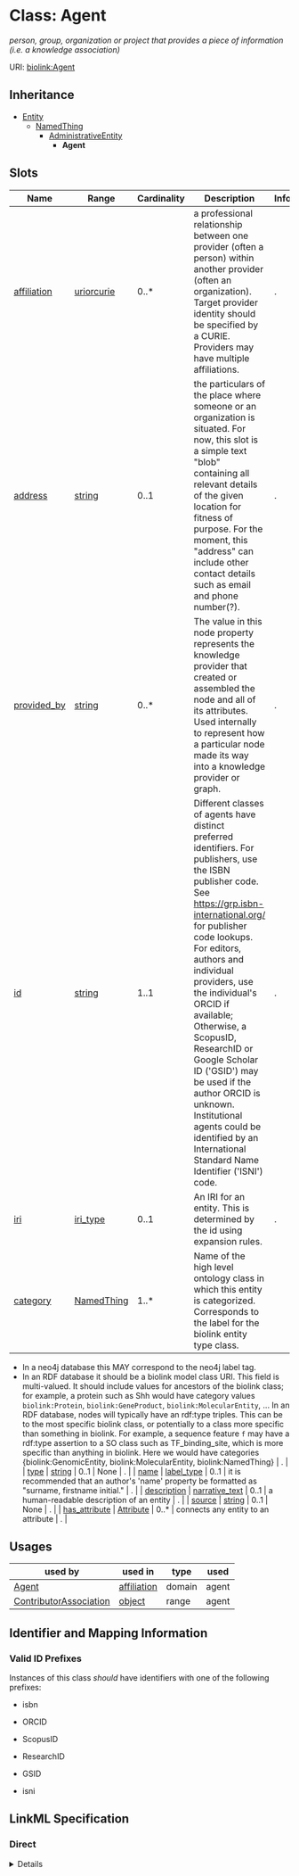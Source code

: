 # Class: Agent
_person, group, organization or project that provides a piece of information (i.e. a knowledge association)_





URI: [biolink:Agent](https://w3id.org/biolink/vocab/Agent)




## Inheritance

* [Entity](Entity.md)
    * [NamedThing](NamedThing.md)
        * [AdministrativeEntity](AdministrativeEntity.md)
            * **Agent**




## Slots

| Name | Range | Cardinality | Description  | Info |
| ---  | --- | --- | --- | --- |
| [affiliation](affiliation.md) | [uriorcurie](uriorcurie.md) | 0..* | a professional relationship between one provider (often a person) within another provider (often an organization). Target provider identity should be specified by a CURIE. Providers may have multiple affiliations.  | . |
| [address](address.md) | [string](string.md) | 0..1 | the particulars of the place where someone or an organization is situated.  For now, this slot is a simple text "blob" containing all relevant details of the given location for fitness of purpose. For the moment, this "address" can include other contact details such as email and phone number(?).  | . |
| [provided_by](provided_by.md) | [string](string.md) | 0..* | The value in this node property represents the knowledge provider that created or assembled the node and all of its attributes.  Used internally to represent how a particular node made its way into a knowledge provider or graph.  | . |
| [id](id.md) | [string](string.md) | 1..1 | Different classes of agents have distinct preferred identifiers. For publishers, use the ISBN publisher code. See https://grp.isbn-international.org/ for publisher code lookups. For editors, authors and  individual providers, use the individual's ORCID if available; Otherwise, a ScopusID, ResearchID or Google Scholar ID ('GSID') may be used if the author ORCID is unknown. Institutional agents could be identified by an International Standard Name Identifier ('ISNI') code.  | . |
| [iri](iri.md) | [iri_type](iri_type.md) | 0..1 | An IRI for an entity. This is determined by the id using expansion rules.  | . |
| [category](category.md) | [NamedThing](NamedThing.md) | 1..* | Name of the high level ontology class in which this entity is categorized. Corresponds to the label for the biolink entity type class.
 * In a neo4j database this MAY correspond to the neo4j label tag.
 * In an RDF database it should be a biolink model class URI.
This field is multi-valued. It should include values for ancestors of the biolink class; for example, a protein such as Shh would have category values `biolink:Protein`, `biolink:GeneProduct`, `biolink:MolecularEntity`, ...
In an RDF database, nodes will typically have an rdf:type triples. This can be to the most specific biolink class, or potentially to a class more specific than something in biolink. For example, a sequence feature `f` may have a rdf:type assertion to a SO class such as TF_binding_site, which is more specific than anything in biolink. Here we would have categories {biolink:GenomicEntity, biolink:MolecularEntity, biolink:NamedThing}  | . |
| [type](type.md) | [string](string.md) | 0..1 | None  | . |
| [name](name.md) | [label_type](label_type.md) | 0..1 | it is recommended that an author's 'name' property be formatted as "surname, firstname initial."  | . |
| [description](description.md) | [narrative_text](narrative_text.md) | 0..1 | a human-readable description of an entity  | . |
| [source](source.md) | [string](string.md) | 0..1 | None  | . |
| [has_attribute](has_attribute.md) | [Attribute](Attribute.md) | 0..* | connects any entity to an attribute  | . |


## Usages


| used by | used in | type | used |
| ---  | --- | --- | --- |
| [Agent](Agent.md) | [affiliation](affiliation.md) | domain | agent |
| [ContributorAssociation](ContributorAssociation.md) | [object](object.md) | range | agent |



## Identifier and Mapping Information


### Valid ID Prefixes

Instances of this class *should* have identifiers with one of the following prefixes:

* isbn

* ORCID

* ScopusID

* ResearchID

* GSID

* isni










## LinkML Specification

<!-- TODO: investigate https://stackoverflow.com/questions/37606292/how-to-create-tabbed-code-blocks-in-mkdocs-or-sphinx -->

### Direct

<details>
```yaml
name: agent
id_prefixes:
- isbn
- ORCID
- ScopusID
- ResearchID
- GSID
- isni
aliases:
- group
exact_mappings:
- prov:Agent
- dct:Agent
narrow_mappings:
- UMLSSG:ORGA
- STY:T092
- STY:T093
- STY:T094
- STY:T095
- STY:T096
description: person, group, organization or project that provides a piece of information
  (i.e. a knowledge association)
from_schema: https://w3id.org/biolink/biolink-model
is_a: administrative entity
slots:
- affiliation
- address
slot_usage:
  id:
    name: id
    description: Different classes of agents have distinct preferred identifiers.
      For publishers, use the ISBN publisher code. See https://grp.isbn-international.org/
      for publisher code lookups. For editors, authors and  individual providers,
      use the individual's ORCID if available; Otherwise, a ScopusID, ResearchID or
      Google Scholar ID ('GSID') may be used if the author ORCID is unknown. Institutional
      agents could be identified by an International Standard Name Identifier ('ISNI')
      code.
    values_from:
    - isbn
    - ORCID
    - ScopusID
    - ResearchID
    - GSID
    - isni
    required: true
  name:
    name: name
    description: it is recommended that an author's 'name' property be formatted as
      "surname, firstname initial."

```
</details>

### Induced

<details>
```yaml
name: agent
id_prefixes:
- isbn
- ORCID
- ScopusID
- ResearchID
- GSID
- isni
aliases:
- group
exact_mappings:
- prov:Agent
- dct:Agent
narrow_mappings:
- UMLSSG:ORGA
- STY:T092
- STY:T093
- STY:T094
- STY:T095
- STY:T096
description: person, group, organization or project that provides a piece of information
  (i.e. a knowledge association)
from_schema: https://w3id.org/biolink/biolink-model
is_a: administrative entity
slot_usage:
  id:
    name: id
    description: Different classes of agents have distinct preferred identifiers.
      For publishers, use the ISBN publisher code. See https://grp.isbn-international.org/
      for publisher code lookups. For editors, authors and  individual providers,
      use the individual's ORCID if available; Otherwise, a ScopusID, ResearchID or
      Google Scholar ID ('GSID') may be used if the author ORCID is unknown. Institutional
      agents could be identified by an International Standard Name Identifier ('ISNI')
      code.
    values_from:
    - isbn
    - ORCID
    - ScopusID
    - ResearchID
    - GSID
    - isni
    required: true
  name:
    name: name
    description: it is recommended that an author's 'name' property be formatted as
      "surname, firstname initial."
attributes:
  affiliation:
    name: affiliation
    description: a professional relationship between one provider (often a person)
      within another provider (often an organization). Target provider identity should
      be specified by a CURIE. Providers may have multiple affiliations.
    from_schema: https://w3id.org/biolink/biolink-model
    is_a: node property
    domain: agent
    multivalued: true
    alias: affiliation
    owner: agent
    range: uriorcurie
  address:
    name: address
    description: the particulars of the place where someone or an organization is
      situated.  For now, this slot is a simple text "blob" containing all relevant
      details of the given location for fitness of purpose. For the moment, this "address"
      can include other contact details such as email and phone number(?).
    from_schema: https://w3id.org/biolink/biolink-model
    is_a: node property
    domain: named thing
    alias: address
    owner: agent
    range: string
  provided by:
    name: provided by
    description: The value in this node property represents the knowledge provider
      that created or assembled the node and all of its attributes.  Used internally
      to represent how a particular node made its way into a knowledge provider or
      graph.
    from_schema: https://w3id.org/biolink/biolink-model
    is_a: node property
    domain: named thing
    multivalued: true
    alias: provided_by
    owner: agent
    range: string
  id:
    name: id
    description: Different classes of agents have distinct preferred identifiers.
      For publishers, use the ISBN publisher code. See https://grp.isbn-international.org/
      for publisher code lookups. For editors, authors and  individual providers,
      use the individual's ORCID if available; Otherwise, a ScopusID, ResearchID or
      Google Scholar ID ('GSID') may be used if the author ORCID is unknown. Institutional
      agents could be identified by an International Standard Name Identifier ('ISNI')
      code.
    from_schema: https://w3id.org/biolink/biolink-model
    values_from:
    - isbn
    - ORCID
    - ScopusID
    - ResearchID
    - GSID
    - isni
    identifier: true
    alias: id
    owner: agent
    range: string
    required: true
  iri:
    name: iri
    exact_mappings:
    - WIKIDATA_PROPERTY:P854
    description: An IRI for an entity. This is determined by the id using expansion
      rules.
    in_subset:
    - translator_minimal
    - samples
    from_schema: https://w3id.org/biolink/biolink-model
    alias: iri
    owner: agent
    range: iri type
  category:
    name: category
    description: "Name of the high level ontology class in which this entity is categorized.\
      \ Corresponds to the label for the biolink entity type class.\n * In a neo4j\
      \ database this MAY correspond to the neo4j label tag.\n * In an RDF database\
      \ it should be a biolink model class URI.\nThis field is multi-valued. It should\
      \ include values for ancestors of the biolink class; for example, a protein\
      \ such as Shh would have category values `biolink:Protein`, `biolink:GeneProduct`,\
      \ `biolink:MolecularEntity`, ...\nIn an RDF database, nodes will typically have\
      \ an rdf:type triples. This can be to the most specific biolink class, or potentially\
      \ to a class more specific than something in biolink. For example, a sequence\
      \ feature `f` may have a rdf:type assertion to a SO class such as TF_binding_site,\
      \ which is more specific than anything in biolink. Here we would have categories\
      \ {biolink:GenomicEntity, biolink:MolecularEntity, biolink:NamedThing}"
    in_subset:
    - translator_minimal
    from_schema: https://w3id.org/biolink/biolink-model
    is_a: type
    domain: entity
    multivalued: true
    designates_type: true
    alias: category
    owner: agent
    is_class_field: true
    range: named thing
    required: true
  type:
    name: type
    exact_mappings:
    - alliancegenome:soTermId
    - gff3:type
    - gpi:DB_Object_Type
    from_schema: https://w3id.org/biolink/biolink-model
    slot_uri: rdf:type
    alias: type
    owner: agent
    range: string
  name:
    name: name
    description: it is recommended that an author's 'name' property be formatted as
      "surname, firstname initial."
    from_schema: https://w3id.org/biolink/biolink-model
    slot_uri: rdfs:label
    alias: name
    owner: agent
    range: label type
  description:
    name: description
    aliases:
    - definition
    exact_mappings:
    - IAO:0000115
    - skos:definitions
    narrow_mappings:
    - gff3:Description
    description: a human-readable description of an entity
    in_subset:
    - translator_minimal
    from_schema: https://w3id.org/biolink/biolink-model
    slot_uri: dct:description
    alias: description
    owner: agent
    range: narrative text
  source:
    name: source
    deprecated: 'True'
    from_schema: https://w3id.org/biolink/biolink-model
    alias: source
    owner: agent
    range: string
  has attribute:
    name: has attribute
    exact_mappings:
    - SIO:000008
    close_mappings:
    - OBI:0001927
    narrow_mappings:
    - OBAN:association_has_subject_property
    - OBAN:association_has_object_property
    - CPT:has_possibly_included_panel_element
    - DRUGBANK:category
    - EFO:is_executed_in
    - HANCESTRO:0301
    - LOINC:has_action_guidance
    - LOINC:has_adjustment
    - LOINC:has_aggregation_view
    - LOINC:has_approach_guidance
    - LOINC:has_divisor
    - LOINC:has_exam
    - LOINC:has_method
    - LOINC:has_modality_subtype
    - LOINC:has_object_guidance
    - LOINC:has_scale
    - LOINC:has_suffix
    - LOINC:has_time_aspect
    - LOINC:has_time_modifier
    - LOINC:has_timing_of
    - NCIT:R88
    - NCIT:eo_disease_has_property_or_attribute
    - NCIT:has_data_element
    - NCIT:has_pharmaceutical_administration_method
    - NCIT:has_pharmaceutical_basic_dose_form
    - NCIT:has_pharmaceutical_intended_site
    - NCIT:has_pharmaceutical_release_characteristics
    - NCIT:has_pharmaceutical_state_of_matter
    - NCIT:has_pharmaceutical_transformation
    - NCIT:is_qualified_by
    - NCIT:qualifier_applies_to
    - NCIT:role_has_domain
    - NCIT:role_has_range
    - INO:0000154
    - HANCESTRO:0308
    - OMIM:has_inheritance_type
    - ORPHA:C016
    - ORPHA:C017
    - RO:0000053
    - RO:0000086
    - RO:0000087
    - SNOMED:has_access
    - SNOMED:has_clinical_course
    - SNOMED:has_count_of_base_of_active_ingredient
    - SNOMED:has_dose_form_administration_method
    - SNOMED:has_dose_form_release_characteristic
    - SNOMED:has_dose_form_transformation
    - SNOMED:has_finding_context
    - SNOMED:has_finding_informer
    - SNOMED:has_inherent_attribute
    - SNOMED:has_intent
    - SNOMED:has_interpretation
    - SNOMED:has_laterality
    - SNOMED:has_measurement_method
    - SNOMED:has_method
    - SNOMED:has_priority
    - SNOMED:has_procedure_context
    - SNOMED:has_process_duration
    - SNOMED:has_property
    - SNOMED:has_revision_status
    - SNOMED:has_scale_type
    - SNOMED:has_severity
    - SNOMED:has_specimen
    - SNOMED:has_state_of_matter
    - SNOMED:has_subject_relationship_context
    - SNOMED:has_surgical_approach
    - SNOMED:has_technique
    - SNOMED:has_temporal_context
    - SNOMED:has_time_aspect
    - SNOMED:has_units
    - UMLS:has_structural_class
    - UMLS:has_supported_concept_property
    - UMLS:has_supported_concept_relationship
    - UMLS:may_be_qualified_by
    description: connects any entity to an attribute
    in_subset:
    - samples
    from_schema: https://w3id.org/biolink/biolink-model
    domain: entity
    multivalued: true
    alias: has_attribute
    owner: agent
    range: attribute

```
</details>